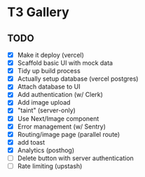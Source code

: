 # T3 Gallery

## TODO

- [x] Make it deploy (vercel)
- [x] Scaffold basic UI with mock data
- [x] Tidy up build process
- [x] Actually setup database (vercel postgres)
- [x] Attach database to UI
- [x] Add authentication (w/ Clerk)
- [x] Add image upload
- [x] "taint" (server-only)
- [x] Use Next/Image component
- [x] Error management (w/ Sentry)
- [x] Routing/image page (parallel route)
- [x] add toast
- [x] Analytics (posthog)
- [ ] Delete button with server authentication
- [ ] Rate limiting (upstash)
